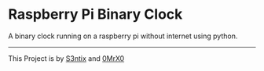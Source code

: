 # Raspberry Pi Binary Clock

A binary clock running on a raspberry pi without internet using python.

------

This Project is by [S3ntix](https://www.github.com/s3ntix/) and [0MrX0](https://www.github.com/0mrx0/)
